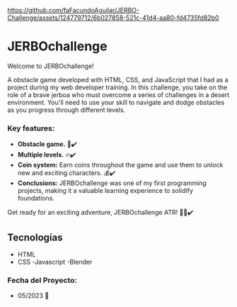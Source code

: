 https://github.com/faFacundoAguilar/JERBO-Challenge/assets/124779712/6b027858-521c-41d4-aa80-fd4735fd82b0
# JERBOchallenge
Welcome to JERBOchallenge!

A obstacle game developed with HTML, CSS, and JavaScript that I had as a project during my web developer training. In this challenge, you take on the role of a brave jerboa who must overcome a series of challenges in a desert environment. You'll need to use your skill to navigate and dodge obstacles as you progress through different levels.

### Key features:
- **Obstacle game.** 🚀✔️
- **Multiple levels.** 🔥✔️
- **Coin system:** Earn coins throughout the game and use them to unlock new and exciting characters. 💰✔️
- **Conclusions:** JERBOchallenge was one of my first programming projects, making it a valuable learning experience to solidify foundations.

Get ready for an exciting adventure, JERBOchallenge ATR! 👨‍💻✔️
## Tecnologías
- HTML
- CSS
-Javascript
-Blender
### Fecha del Proyecto:
- 05/2023 📅
